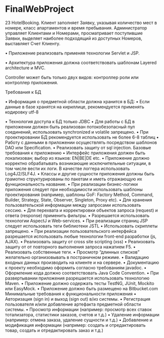 # FinalWebProject



23 HotelBooking. Клиент заполняет Заявку, указывая количество мест в номере, класс апартаментов и время пребывания. Администратор
управляет Клиентами и Номерами, просматривает поступившие Заявки, выделяет наиболее подходящий из доступных Номеров, выставляет Счет
Клиенту.


• Приложение реализовать применяя технологии Servlet и JSP.

• Архитектура приложения должна соответствовать шаблонам Layered architecture и MVC. 

Controller может быть только двух видов: контроллер роли или контроллер приложения.


Требования к БД

• Информация о предметной области должна хранится в БД:
• Если данные в базе хранятся на кириллице, рекомендуется применять кодировку utf-8

• Технология доступа к БД только JDBC
• Для работы с БД в приложении должен быть реализован потокобезопасный пул 
соединений, использовать synchronized и volatile запрещено.
• При проектировании БД рекомендуется использовать не более 6-8 таблиц
• Работу с данными в приложении осуществлять посредством шаблонов DAO или 
Specification.
• Реализовать защиту от sql injection.
Базовые требования к приложению
• Интерфейс приложения должен быть локализован; выбор из языков: EN|BE|DE etc.
• Приложение должно корректно обрабатывать возникающие исключительные ситуации, в 
том числе вести их логи. В качестве логгера использовать Log4J2/SLF4J.
• Классы и другие сущности приложения должны быть грамотно структурированы по 
пакетам и иметь отражающую их функциональность название.
• При реализации бизнес-логики приложения следует при необходимости использовать 
шаблоны проектирования (например, шаблоны GoF: Factory Method, Command, Builder, 
Strategy, State, Observer, Singleton, Proxy etc).
• Для хранения пользовательской информации между запросами использовать сессию.
• Для перехвата и корректировки объектов запроса (request) и ответа (response) применить 
фильтры.
• Разрешается использовать технологии AspectJ и Web-services.
• При реализации страниц JSP следует использовать теги библиотеки JSTL
• Использовать скриплеты запрещено.
• При реализации пользовательского интерфейса разрешается использовать любые
технологии front-end разработки (js, AJAX).
• Реализовать защиту от cross site scripting (xss)
• Реализовать защиту от от повторного выполнения запроса нажатием F5.
• Реализовать собственные теги. 
• Просмотр “длинных списков” желательно организовывать в постраничном режиме.
• Валидацию входных данных производить на клиенте и на сервере.
• Документацию к проекту необходимо оформить согласно требованиям javadoc.
• Оформление кода должно соответствовать Java Code Convention.
• При развертывании приложения разрешается использовать технологию Maven.
• Приложение должно содержать тесты TestNG, JUnit, Mockito или EasyMock.
• Приложение должно быть размещено на Bitbucket.com
Минимальные требования к функциональности приложения
• Авторизация (sign in) и выход (sign out) в/из системы.
• Регистрация пользователя и/или добавление артефакта предметной области системы.
• Просмотр информации (например: просмотр всех ставок тотализатора, статистики 
заказов, счетов и т.д.)
• Удаление информации (например: отмена заказа, удаление сущности и т.д.)
• Добавление и модификация информации (например: создать и отредактировать товар, 
создать и отредактировать заказ и т.д.)
